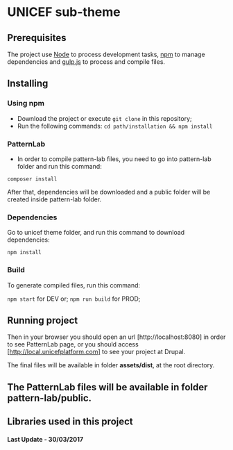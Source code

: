 # UNICEF sub-theme

## Prerequisites

The project use [Node](https://nodejs.org) to process development tasks, [npm](https://www.npmjs.com/) to manage dependencies and [gulp.js](http://gulpjs.com/) to process and compile files.


## Installing
### Using npm
* Download the project or execute `git clone` in this repository;
* Run the following commands: `cd path/installation && npm install`

### PatternLab

* In order to compile pattern-lab files, you need to go into pattern-lab folder and run this command:

`composer install`

After that, dependencies will be downloaded and a public folder will be created inside pattern-lab folder.

### Dependencies

Go to unicef theme folder, and run this command to download dependencies:

`npm install`

### Build

To generate compiled files, run this command:

`npm start` for DEV or;
`npm run build` for PROD;

## Running project

Then in your browser you should open an url [http://localhost:8080] in order to see PatternLab page, or you should access [http://local.unicefplatform.com] to see your project at Drupal.

The final files will be available in folder **assets/dist**, at the root directory.

The PatternLab files will be available in folder **pattern-lab/public**.
---

## Libraries used in this project
#### Last Update - 30/03/2017
